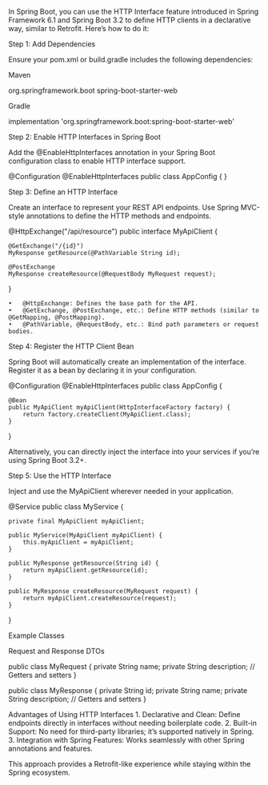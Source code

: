 In Spring Boot, you can use the HTTP Interface feature introduced in Spring Framework 6.1 and Spring Boot 3.2 to define HTTP clients in a declarative way, similar to Retrofit. Here’s how to do it:

Step 1: Add Dependencies

Ensure your pom.xml or build.gradle includes the following dependencies:

Maven

<dependency>
    <groupId>org.springframework.boot</groupId>
    <artifactId>spring-boot-starter-web</artifactId>
</dependency>

Gradle

implementation 'org.springframework.boot:spring-boot-starter-web'

Step 2: Enable HTTP Interfaces in Spring Boot

Add the @EnableHttpInterfaces annotation in your Spring Boot configuration class to enable HTTP interface support.

@Configuration
@EnableHttpInterfaces
public class AppConfig {
}

Step 3: Define an HTTP Interface

Create an interface to represent your REST API endpoints. Use Spring MVC-style annotations to define the HTTP methods and endpoints.

@HttpExchange("/api/resource")
public interface MyApiClient {

    @GetExchange("/{id}")
    MyResponse getResource(@PathVariable String id);

    @PostExchange
    MyResponse createResource(@RequestBody MyRequest request);
}

	•	@HttpExchange: Defines the base path for the API.
	•	@GetExchange, @PostExchange, etc.: Define HTTP methods (similar to @GetMapping, @PostMapping).
	•	@PathVariable, @RequestBody, etc.: Bind path parameters or request bodies.

Step 4: Register the HTTP Client Bean

Spring Boot will automatically create an implementation of the interface. Register it as a bean by declaring it in your configuration.

@Configuration
@EnableHttpInterfaces
public class AppConfig {

    @Bean
    public MyApiClient myApiClient(HttpInterfaceFactory factory) {
        return factory.createClient(MyApiClient.class);
    }
}

Alternatively, you can directly inject the interface into your services if you’re using Spring Boot 3.2+.

Step 5: Use the HTTP Interface

Inject and use the MyApiClient wherever needed in your application.

@Service
public class MyService {

    private final MyApiClient myApiClient;

    public MyService(MyApiClient myApiClient) {
        this.myApiClient = myApiClient;
    }

    public MyResponse getResource(String id) {
        return myApiClient.getResource(id);
    }

    public MyResponse createResource(MyRequest request) {
        return myApiClient.createResource(request);
    }
}

Example Classes

Request and Response DTOs

public class MyRequest {
    private String name;
    private String description;
    // Getters and setters
}

public class MyResponse {
    private String id;
    private String name;
    private String description;
    // Getters and setters
}

Advantages of Using HTTP Interfaces
	1.	Declarative and Clean: Define endpoints directly in interfaces without needing boilerplate code.
	2.	Built-in Support: No need for third-party libraries; it’s supported natively in Spring.
	3.	Integration with Spring Features: Works seamlessly with other Spring annotations and features.

This approach provides a Retrofit-like experience while staying within the Spring ecosystem.